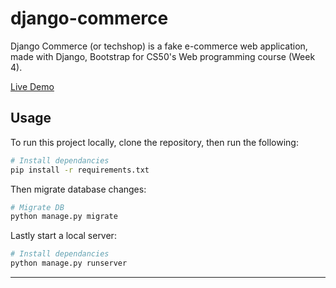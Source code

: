 # django-commerce

Django Commerce (or techshop) is a fake e-commerce web application, made with Django, Bootstrap for CS50's Web programming course (Week 4).

[Live Demo](https://django-techshop.herokuapp.com/)

## Usage

To run this project locally, clone the repository, then run the following:

```bash
# Install dependancies
pip install -r requirements.txt
```

Then migrate database changes:

```bash
# Migrate DB
python manage.py migrate
```

Lastly start a local server:

```bash
# Install dependancies
python manage.py runserver
```

---
